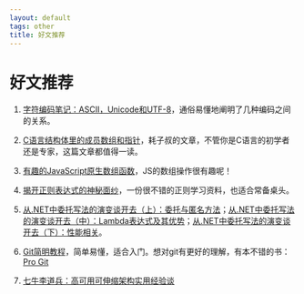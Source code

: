 ```yaml
---
layout: default
tags: other 
title: 好文推荐
---
```


# 好文推荐 #

1. [字符编码笔记：ASCII，Unicode和UTF-8](http://www.ruanyifeng.com/blog/2007/10/ascii_unicode_and_utf-8.html)，通俗易懂地阐明了几种编码之间的关系。

2. [C语言结构体里的成员数组和指针](http://coolshell.cn/articles/11377.html)，耗子叔的文章，不管你是C语言的初学者还是专家，这篇文章都值得一读。

3. [有趣的JavaScript原生数组函数](http://www.ituring.com.cn/article/67320)，JS的数组操作很有趣呢！

4. [揭开正则表达式的神秘面纱](http://www.regexlab.com/zh/regref.htm)，一份很不错的正则学习资料，也适合常备桌头。

5. [从.NET中委托写法的演变谈开去（上）：委托与匿名方法](http://blog.zhaojie.me/2009/08/from-delegate-to-others.html)；[从.NET中委托写法的演变谈开去（中）：Lambda表达式及其优势](http://blog.zhaojie.me/2009/08/from-delegate-to-others-2.html)；[从.NET中委托写法的演变谈开去（下）：性能相关](http://blog.zhaojie.me/2009/08/from-delegate-to-others-3.html)。

6. [Git简明教程](http://rogerdudler.github.io/git-guide/index.zh.html)，简单易懂，适合入门。想对git有更好的理解，有本不错的书：[Pro Git](http://iissnan.com/progit/)

7. [七牛李道兵：高可用可伸缩架构实用经验谈](http://segmentfault.com/a/1190000002627554?utm_source=Weibo&utm_medium=shareLink&utm_campaign=socialShare)
